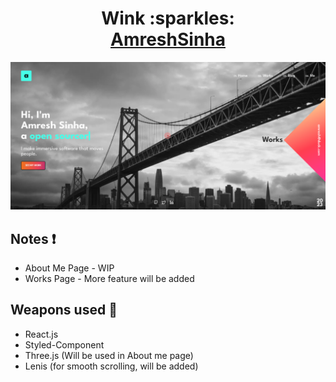 <h1 align="center">Wink :sparkles:<br /><a href="https://AmreshSinha.vercel.app" target="_blank">AmreshSinha</a></h1>

![AmreshSinha](./AmreshSinha.png)

## Notes :heavy_exclamation_mark:

- About Me Page - WIP
- Works Page - More feature will be added

## Weapons used :rocket:

- React.js
- Styled-Component
- Three.js (Will be used in About me page)
- Lenis (for smooth scrolling, will be added)

